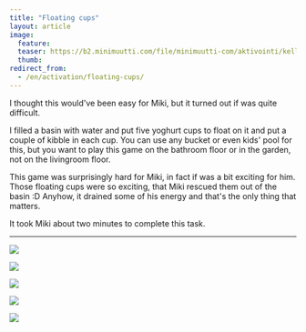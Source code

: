 ```yaml
---
title: "Floating cups"
layout: article
image:
  feature:
  teaser: https://b2.minimuutti.com/file/minimuutti-com/aktivointi/kelluvat-kupit/DSC39318-245px.jpg
  thumb:
redirect_from:
  - /en/activation/floating-cups/
---
```


I thought this would've been easy for Miki, but it turned out if was quite difficult.

I filled a basin with water and put five yoghurt cups to float on it and put a couple of kibble in each cup. You can use any bucket or even kids' pool for this, but you want to play this game on the bathroom floor or in the garden, not on the livingroom floor.

This game was surprisingly hard for Miki, in fact if was a bit exciting for him. Those floating cups were so exciting, that Miki rescued them out of the basin :D Anyhow, it drained some of his energy and that's the only thing that matters.

It took Miki about two minutes to complete this task.

---

![](https://b2.minimuutti.com/file/minimuutti-com/aktivointi/kelluvat-kupit/DSC39307-800px.jpg)

![](https://b2.minimuutti.com/file/minimuutti-com/aktivointi/kelluvat-kupit/DSC39318-800px.jpg)

![](https://b2.minimuutti.com/file/minimuutti-com/aktivointi/kelluvat-kupit/DSC39312-800px.jpg)

![](https://b2.minimuutti.com/file/minimuutti-com/aktivointi/kelluvat-kupit/DSC39344-800px.jpg)

![](https://b2.minimuutti.com/file/minimuutti-com/aktivointi/kelluvat-kupit/DSC39357-800px.jpg)
